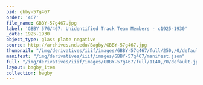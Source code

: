 ```yaml
---
pid: gbby-57g467
order: '467'
file_name: GBBY-57g467.jpg
label: 'GBBY 57G/467: Unidentified Track Team Members - c1925-1930'
_date: 1925-1930
object_type: glass plate negative
source: http://archives.nd.edu/Bagby/GBBY-57g467.jpg
thumbnail: "/img/derivatives/iiif/images/GBBY-57g467/full/250,/0/default.jpg"
manifest: "/img/derivatives/iiif/images/GBBY-57g467/manifest.json"
full: "/img/derivatives/iiif/images/GBBY-57g467/full/1140,/0/default.jpg"
layout: bagby_item
collection: bagby
---
```

